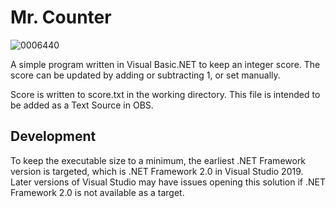 # Mr. Counter

![0006440](https://user-images.githubusercontent.com/8432212/196047475-b2cff7ef-06ac-42b2-a22f-3a4a1bfa7000.png)

A simple program written in Visual Basic.NET to keep an integer score. The score can be updated by adding or subtracting 1, or set manually.

Score is written to score.txt in the working directory. This file is intended to be added as a Text Source in OBS.

## Development
To keep the executable size to a minimum, the earliest .NET Framework version is targeted, which is .NET Framework 2.0 in Visual Studio 2019. Later versions of Visual Studio may have issues opening this solution if .NET Framework 2.0 is not available as a target.
